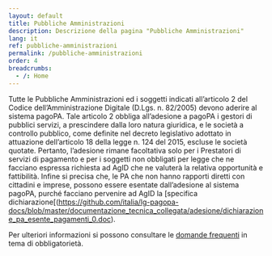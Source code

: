```yaml
---
layout: default
title: Pubbliche Amministrazioni
description: Descrizione della pagina "Pubbliche Amministrazioni"
lang: it
ref: pubbliche-amministrazioni
permalink: /pubbliche-amministrazioni
order: 4
breadcrumbs:
  - /: Home
---
```


Tutte le Pubbliche Amministrazioni ed i soggetti indicati all’articolo 2 del Codice dell’Amministrazione Digitale (D.Lgs. n. 82/2005) devono aderire al sistema pagoPA. 
Tale articolo 2 obbliga all’adesione a pagoPA i gestori di pubblici servizi, a prescindere dalla loro natura giuridica, e le società a controllo pubblico, come definite nel decreto legislativo adottato in attuazione dell’articolo 18 della legge n. 124 del 2015, escluse le società quotate. Pertanto, l’adesione rimane facoltativa solo per i Prestatori di servizi di pagamento e per i soggetti non obbligati per legge che ne facciano espressa richiesta ad AgID che ne valuterà la relativa opportunità e fattibilità. Infine si precisa che, le PA che non hanno rapporti diretti con cittadini e imprese, possono essere esentate dall’adesione al sistema pagoPA, purché facciano pervenire ad AgID la [specifica dichiarazione[(https://github.com/italia/lg-pagopa-docs/blob/master/documentazione_tecnica_collegata/adesione/dichiarazione_pa_esente_pagamenti_0.doc).

Per ulteriori informazioni si possono consultare le [domande frequenti](https://docs.italia.it/italia/pagopa/pagopa-docs-faq/it/stabile/) in tema di obbligatorietà.

